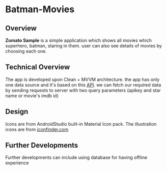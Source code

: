 # Batman-Movies
## Overview
**Zomato Sample** is a simple application which shows all movies which superhero, batman, staring in them. user can also see details of movies by choosing each one.

## Technical Overview
The app is developed upon Clean + MVVM architecture. the app has only one data source and it's based on this [API](https://www.omdbapi.com). we can fetch our required data by sending requests to server with two query parameters (apikey and star name or movie's imdb id)

## Design
Icons are from AndroidStudio built-in Material Icon pack. The illustration icons are from [iconfinder.com](https://iconfinder.com)

## Further Developments
Further developments can include using database for having offline experience
